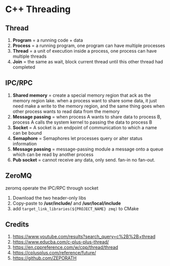 # C++ Threading

## Thread

1. **Program** = a running code + data
2. **Process** = a running program, one program can have multiple processes
3. **Thread** = a unit of execution inside a process, one process can have multiple threads
4. **Join** = the same as wait, block current thread until this other thread had completed

## IPC/RPC

1. **Shared memory** = create a special memory region that ack as the memory region lake. when a process want to
   share some data, it just need make a write to the memory region, and the same thing goes when other process wants
   to read data from the memory
2. **Message passing** = when process A wants to share data to process B, process A calls the system kernel to
   passing the data to process B
3. **Socket** = A socket is an endpoint of communication to which a name can be bound
4. **Semaphore** = Semaphores let processes query or alter status information
5. **Message passing** = message-passing module a message onto a queue which can be read by another process
6. **Pub socket** = cannot receive any data, only send. fan-in no fan-out.

## ZeroMQ

zeromq operate the IPC/RPC through socket

1. Download the two header-only libs
2. Copy-paste to **/usr/include/** and **/usr/local/include**
3. add `target_link_libraries(${PROJECT_NAME} zmq)` to CMake

## Credits

1. https://www.youtube.com/results?search_query=c%2B%2B+thread
2. https://www.educba.com/c-plus-plus-thread/
3. https://en.cppreference.com/w/cpp/thread/thread
4. https://cplusplus.com/reference/future/
5. https://github.com/ZEPORATH
